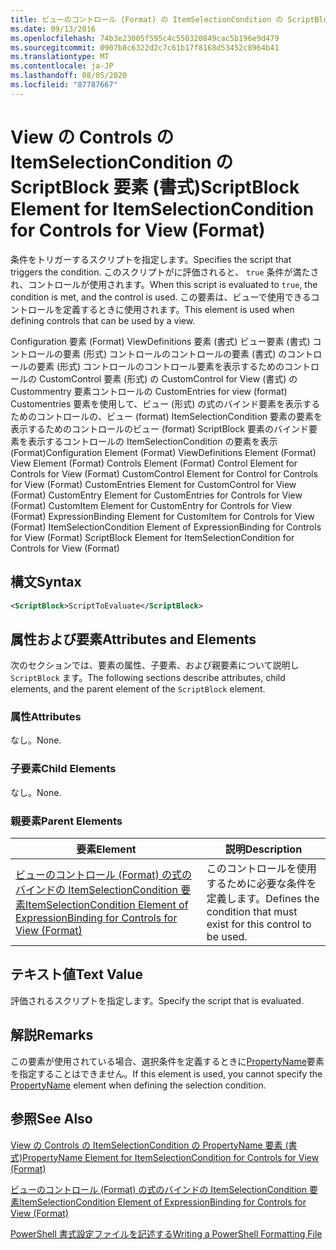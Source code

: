 ```yaml
---
title: ビューのコントロール (Format) の ItemSelectionCondition の ScriptBlock 要素Microsoft Docs
ms.date: 09/13/2016
ms.openlocfilehash: 74b3e23005f595c4c550320849cac5b196e9d479
ms.sourcegitcommit: 0907b8c6322d2c7c61b17f8168d53452c8964b41
ms.translationtype: MT
ms.contentlocale: ja-JP
ms.lasthandoff: 08/05/2020
ms.locfileid: "87787667"
---
```

# <a name="scriptblock-element-for-itemselectioncondition-for-controls-for-view-format"></a><span data-ttu-id="16342-102">View の Controls の ItemSelectionCondition の ScriptBlock 要素 (書式)</span><span class="sxs-lookup"><span data-stu-id="16342-102">ScriptBlock Element for ItemSelectionCondition for Controls for View (Format)</span></span>

<span data-ttu-id="16342-103">条件をトリガーするスクリプトを指定します。</span><span class="sxs-lookup"><span data-stu-id="16342-103">Specifies the script that triggers the condition.</span></span> <span data-ttu-id="16342-104">このスクリプトがに評価されると、 `true` 条件が満たされ、コントロールが使用されます。</span><span class="sxs-lookup"><span data-stu-id="16342-104">When this script is evaluated to `true`, the condition is met, and the control is used.</span></span> <span data-ttu-id="16342-105">この要素は、ビューで使用できるコントロールを定義するときに使用されます。</span><span class="sxs-lookup"><span data-stu-id="16342-105">This element is used when defining controls that can be used by a view.</span></span>

<span data-ttu-id="16342-106">Configuration 要素 (Format) ViewDefinitions 要素 (書式) ビュー要素 (書式) コントロールの要素 (形式) コントロールのコントロールの要素 (書式) のコントロールの要素 (形式) コントロールのコントロール要素を表示するためのコントロールの CustomControl 要素 (形式) の CustomControl for View (書式) の Custommentry 要素コントロールの CustomEntries for view (format) Customentries 要素を使用して、ビュー (形式) の式のバインド要素を表示するためのコントロールの、ビュー (format) ItemSelectionCondition 要素の要素を表示するためのコントロールのビュー (format) ScriptBlock 要素のバインド要素を表示するコントロールの ItemSelectionCondition の要素を表示 (Format)</span><span class="sxs-lookup"><span data-stu-id="16342-106">Configuration Element (Format) ViewDefinitions Element (Format) View Element (Format) Controls Element (Format) Control Element for Controls for View (Format) CustomControl Element for Control for Controls for View (Format) CustomEntries Element for CustomControl for View (Format) CustomEntry Element for CustomEntries for Controls for View (Format) CustomItem Element for CustomEntry for Controls for View (Format) ExpressionBinding Element for CustomItem for Controls for View (Format) ItemSelectionCondition Element of ExpressionBinding for Controls for View (Format) ScriptBlock Element for ItemSelectionCondition for Controls for View (Format)</span></span>

## <a name="syntax"></a><span data-ttu-id="16342-107">構文</span><span class="sxs-lookup"><span data-stu-id="16342-107">Syntax</span></span>

```xml
<ScriptBlock>ScriptToEvaluate</ScriptBlock>
```

## <a name="attributes-and-elements"></a><span data-ttu-id="16342-108">属性および要素</span><span class="sxs-lookup"><span data-stu-id="16342-108">Attributes and Elements</span></span>

<span data-ttu-id="16342-109">次のセクションでは、要素の属性、子要素、および親要素について説明し `ScriptBlock` ます。</span><span class="sxs-lookup"><span data-stu-id="16342-109">The following sections describe attributes, child elements, and the parent element of the `ScriptBlock` element.</span></span>

### <a name="attributes"></a><span data-ttu-id="16342-110">属性</span><span class="sxs-lookup"><span data-stu-id="16342-110">Attributes</span></span>

<span data-ttu-id="16342-111">なし。</span><span class="sxs-lookup"><span data-stu-id="16342-111">None.</span></span>

### <a name="child-elements"></a><span data-ttu-id="16342-112">子要素</span><span class="sxs-lookup"><span data-stu-id="16342-112">Child Elements</span></span>

<span data-ttu-id="16342-113">なし。</span><span class="sxs-lookup"><span data-stu-id="16342-113">None.</span></span>

### <a name="parent-elements"></a><span data-ttu-id="16342-114">親要素</span><span class="sxs-lookup"><span data-stu-id="16342-114">Parent Elements</span></span>

|<span data-ttu-id="16342-115">要素</span><span class="sxs-lookup"><span data-stu-id="16342-115">Element</span></span>|<span data-ttu-id="16342-116">説明</span><span class="sxs-lookup"><span data-stu-id="16342-116">Description</span></span>|
|-------------|-----------------|
|[<span data-ttu-id="16342-117">ビューのコントロール (Format) の式のバインドの ItemSelectionCondition 要素</span><span class="sxs-lookup"><span data-stu-id="16342-117">ItemSelectionCondition Element of ExpressionBinding for Controls for View (Format)</span></span>](./itemselectioncondition-element-for-expressionbinding-for-controls-for-view-format.md)|<span data-ttu-id="16342-118">このコントロールを使用するために必要な条件を定義します。</span><span class="sxs-lookup"><span data-stu-id="16342-118">Defines the condition that must exist for this control to be used.</span></span>|

## <a name="text-value"></a><span data-ttu-id="16342-119">テキスト値</span><span class="sxs-lookup"><span data-stu-id="16342-119">Text Value</span></span>

<span data-ttu-id="16342-120">評価されるスクリプトを指定します。</span><span class="sxs-lookup"><span data-stu-id="16342-120">Specify the script that is evaluated.</span></span>

## <a name="remarks"></a><span data-ttu-id="16342-121">解説</span><span class="sxs-lookup"><span data-stu-id="16342-121">Remarks</span></span>

<span data-ttu-id="16342-122">この要素が使用されている場合、選択条件を定義するときに[PropertyName](./propertyname-element-for-itemselectioncondition-for-controls-for-view-format.md)要素を指定することはできません。</span><span class="sxs-lookup"><span data-stu-id="16342-122">If this element is used, you cannot specify the [PropertyName](./propertyname-element-for-itemselectioncondition-for-controls-for-view-format.md) element when defining the selection condition.</span></span>

## <a name="see-also"></a><span data-ttu-id="16342-123">参照</span><span class="sxs-lookup"><span data-stu-id="16342-123">See Also</span></span>

[<span data-ttu-id="16342-124">View の Controls の ItemSelectionCondition の PropertyName 要素 (書式)</span><span class="sxs-lookup"><span data-stu-id="16342-124">PropertyName Element for ItemSelectionCondition for Controls for View (Format)</span></span>](./propertyname-element-for-itemselectioncondition-for-controls-for-view-format.md)

[<span data-ttu-id="16342-125">ビューのコントロール (Format) の式のバインドの ItemSelectionCondition 要素</span><span class="sxs-lookup"><span data-stu-id="16342-125">ItemSelectionCondition Element of ExpressionBinding for Controls for View (Format)</span></span>](./itemselectioncondition-element-for-expressionbinding-for-controls-for-view-format.md)

[<span data-ttu-id="16342-126">PowerShell 書式設定ファイルを記述する</span><span class="sxs-lookup"><span data-stu-id="16342-126">Writing a PowerShell Formatting File</span></span>](./writing-a-powershell-formatting-file.md)
